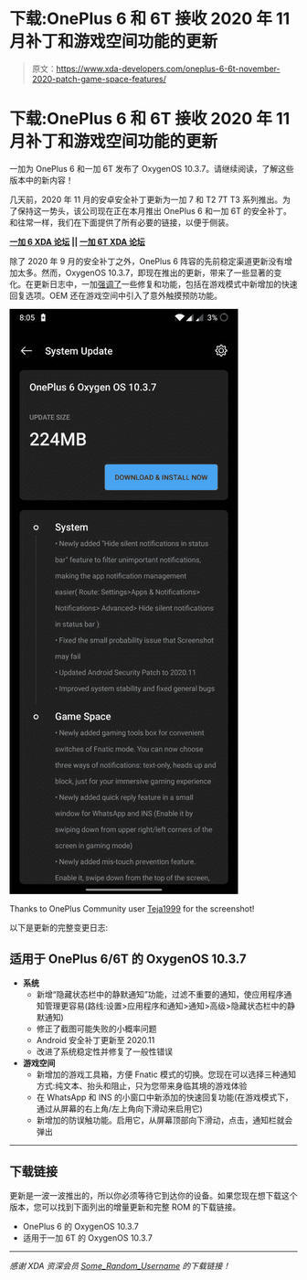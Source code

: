 # 下载:OnePlus 6 和 6T 接收 2020 年 11 月补丁和游戏空间功能的更新

> 原文：<https://www.xda-developers.com/oneplus-6-6t-november-2020-patch-game-space-features/>

# 下载:OnePlus 6 和 6T 接收 2020 年 11 月补丁和游戏空间功能的更新

一加为 OnePlus 6 和一加 6T 发布了 OxygenOS 10.3.7。请继续阅读，了解这些版本中的新内容！

几天前，2020 年 11 月的安卓安全补丁更新为一加 7 和 T2 7T T3 系列推出。为了保持这一势头，该公司现在正在本月推出 OnePlus 6 和一加 6T 的安全补丁。和往常一样，我们在下面提供了所有必要的链接，以便于侧装。

**[一加 6 XDA 论坛](https://forum.xda-developers.com/oneplus-6) || [一加 6T XDA 论坛](https://forum.xda-developers.com/oneplus-6t)**

除了 2020 年 9 月的安全补丁之外，OnePlus 6 阵容的先前稳定渠道更新没有增加太多。然而，OxygenOS 10.3.7，即现在推出的更新，带来了一些显著的变化。在更新日志中，一加[强调了](https://forums.oneplus.com/threads/oxygenos-10-3-7-for-the-oneplus-6-and-6t.1342471/)一些修复和功能，包括在游戏模式中新增加的快速回复选项。OEM 还在游戏空间中引入了意外触摸预防功能。

 <picture>![OnePlus 6 OxygenOS 10.3.7 OTA](img/8cf4b4b1ceb62b55ce09d7260d4cd351.png)</picture> 

Thanks to OnePlus Community user [Teja1999](https://forums.oneplus.com/members/teja1999.1736253/) for the screenshot!

以下是更新的完整变更日志:

## 适用于 OnePlus 6/6T 的 OxygenOS 10.3.7

*   **系统**
    *   新增“隐藏状态栏中的静默通知”功能，过滤不重要的通知，使应用程序通知管理更容易(路线:设置>应用程序和通知>通知>高级>隐藏状态栏中的静默通知)
    *   修正了截图可能失败的小概率问题
    *   Android 安全补丁更新至 2020.11
    *   改进了系统稳定性并修复了一般性错误
*   **游戏空间**
    *   新增加的游戏工具箱，方便 Fnatic 模式的切换。您现在可以选择三种通知方式:纯文本、抬头和阻止，只为您带来身临其境的游戏体验
    *   在 WhatsApp 和 INS 的小窗口中新添加的快速回复功能(在游戏模式下，通过从屏幕的右上角/左上角向下滑动来启用它)
    *   新增加的防误触功能。启用它，从屏幕顶部向下滑动，点击，通知栏就会弹出

* * *

## 下载链接

更新是一波一波推出的，所以你必须等待它到达你的设备。如果您现在想下载这个版本，您可以找到下面列出的增量更新和完整 ROM 的下载链接。

*   OnePlus 6 的 OxygenOS 10.3.7
*   适用于一加 6T 的 OxygenOS 10.3.7

* * *

*感谢 XDA 资深会员 [Some_Random_Username](https://forum.xda-developers.com/member.php?u=8234677) 的下载链接！*